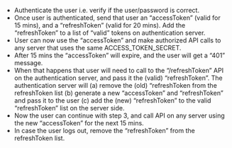 -    Authenticate the user i.e. verify if the user/password is correct.
-   Once user is authenticated, send that user an “accessToken” (valid for 15 mins), and a “refreshToken” (valid for 20 mins).
    Add the “refreshToken” to a list of “valid” tokens on authentication server.
-    User can now use the “accessToken” and make authorized API calls to any server that uses the same ACCESS_TOKEN_SECRET.
-    After 15 mins the “accessToken” will expire, and the user will get a “401” message.
-    When that happens that user will need to call to the “/refreshToken” API on the authentication server, and pass it the (valid) “refreshToken”.
    The authentication server will
    (a) remove the (old) “refreshToken from the refreshToken list
    (b) generate a new “accessToken” and “refreshToken” and pass it to the user
    (c) add the (new) “refreshToken” to the valid “refreshToken” list on the server side.
-    Now the user can continue with step 3, and call API on any server using the new “accessToken” for the next 15 mins.
-    In case the user logs out, remove the “refreshToken” from the refreshToken list.